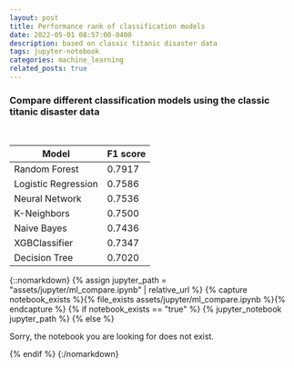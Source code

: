 ```yaml
---
layout: post
title: Performance rank of classification models
date: 2022-05-01 08:57:00-0400
description: based on classic titanic disaster data
tags: jupyter-notebook
categories: machine_learning
related_posts: true
---
```


### Compare different classification models using the classic titanic disaster data 

<br>

| Model | F1 score |
| ------- | ----------- |
| Random Forest | 0.7917 |
| Logistic Regression | 0.7586 |
| Neural Network | 0.7536 |
| K-Neighbors | 0.7500 |
| Naive Bayes | 0.7436 |
| XGBClassifier | 0.7347 |
| Decision Tree | 0.7020 |

{::nomarkdown}
{% assign jupyter_path = "assets/jupyter/ml_compare.ipynb" | relative_url %}
{% capture notebook_exists %}{% file_exists assets/jupyter/ml_compare.ipynb %}{% endcapture %}
{% if notebook_exists == "true" %}
{% jupyter_notebook jupyter_path %}
{% else %}

<p>Sorry, the notebook you are looking for does not exist.</p>
{% endif %}
{:/nomarkdown}


